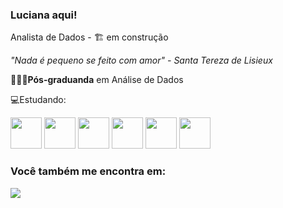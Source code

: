 ### Luciana aqui! 
Analista de Dados - 🏗️ em construção 

*"Nada é pequeno se feito com amor" - Santa Tereza de Lisieux*

👩🏾‍💻**Pós-graduanda** em Análise de Dados

💻Estudando:

<div display="inline">
              
<img width='50' height='50' src="https://cdn.jsdelivr.net/gh/devicons/devicon/icons/python/python-original.svg" /> 
<img width='50' height='50' src="https://cdn.jsdelivr.net/gh/devicons/devicon/icons/microsoftsqlserver/microsoftsqlserver-plain-wordmark.svg" /> 
<img width='50' height='50' src="https://cdn.jsdelivr.net/gh/devicons/devicon/icons/jupyter/jupyter-original-wordmark.svg" /> 
<img width='50' height='50' src="https://cdn.jsdelivr.net/gh/devicons/devicon/icons/vscode/vscode-original.svg" /> 
<img width='50' height='50' src="https://cdn.jsdelivr.net/gh/devicons/devicon/icons/r/r-original.svg" />
<img width='50' height='50' src="https://icons8.com/icon/icons8-power-bi%20(1).svg"  />
          
</div>   
                           
### Você também me encontra em:

<a href="https://www.linkedin.com/in/luciana-narente-745677219/">
<img src="https://img.shields.io/badge/linkedin-%230077B5.svg?style=for-the-badge&logo=linkedin&logoColor=white"> 
</a>
                           
 
                           
                                            

          
          

          
          





